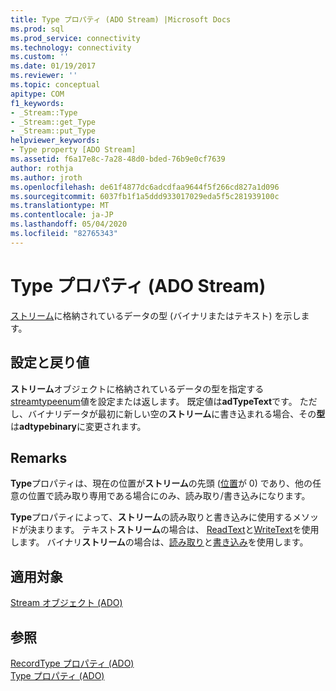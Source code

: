 ```yaml
---
title: Type プロパティ (ADO Stream) |Microsoft Docs
ms.prod: sql
ms.prod_service: connectivity
ms.technology: connectivity
ms.custom: ''
ms.date: 01/19/2017
ms.reviewer: ''
ms.topic: conceptual
apitype: COM
f1_keywords:
- _Stream::Type
- _Stream::get_Type
- _Stream::put_Type
helpviewer_keywords:
- Type property [ADO Stream]
ms.assetid: f6a17e8c-7a28-48d0-bded-76b9e0cf7639
author: rothja
ms.author: jroth
ms.openlocfilehash: de61f4877dc6adcdfaa9644f5f266cd827a1d096
ms.sourcegitcommit: 6037fb1f1a5ddd933017029eda5f5c281939100c
ms.translationtype: MT
ms.contentlocale: ja-JP
ms.lasthandoff: 05/04/2020
ms.locfileid: "82765343"
---
```

# <a name="type-property-ado-stream"></a>Type プロパティ (ADO Stream)
[ストリーム](../../../ado/reference/ado-api/stream-object-ado.md)に格納されているデータの型 (バイナリまたはテキスト) を示します。  
  
## <a name="settings-and-return-values"></a>設定と戻り値  
 **ストリーム**オブジェクトに格納されているデータの型を指定する[streamtypeenum](../../../ado/reference/ado-api/streamtypeenum.md)値を設定または返します。 既定値は**adTypeText**です。 ただし、バイナリデータが最初に新しい空の**ストリーム**に書き込まれる場合、その**型**は**adtypebinary**に変更されます。  
  
## <a name="remarks"></a>Remarks  
 **Type**プロパティは、現在の位置が**ストリーム**の先頭 ([位置](../../../ado/reference/ado-api/position-property-ado.md)が 0) であり、他の任意の位置で読み取り専用である場合にのみ、読み取り/書き込みになります。  
  
 **Type**プロパティによって、**ストリーム**の読み取りと書き込みに使用するメソッドが決まります。 テキスト**ストリーム**の場合は、 [ReadText](../../../ado/reference/ado-api/readtext-method.md)と[WriteText](../../../ado/reference/ado-api/writetext-method.md)を使用します。 バイナリ**ストリーム**の場合は、[読み取り](../../../ado/reference/ado-api/read-method.md)と[書き込み](../../../ado/reference/ado-api/write-method.md)を使用します。  
  
## <a name="applies-to"></a>適用対象  
 [Stream オブジェクト (ADO)](../../../ado/reference/ado-api/stream-object-ado.md)  
  
## <a name="see-also"></a>参照  
 [RecordType プロパティ (ADO)](../../../ado/reference/ado-api/recordtype-property-ado.md)   
 [Type プロパティ (ADO)](../../../ado/reference/ado-api/type-property-ado.md)
